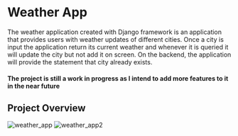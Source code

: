 # Weather App
The weather application created with Django framework is an application that provides users with weather updates of different cities. Once a city is input the application return its current weather and whenever it is queried it will update the city but not add it on screen. On the backend, the application will provide the statement that city already exists. 

#### The project is still a work in progress as I intend to add more features to it in the near future
## Project Overview 
![weather_app](https://github.com/user-attachments/assets/3ef18a8c-33f6-40a9-add2-ef31a804eec5)
![weather_app2](https://github.com/user-attachments/assets/a00ad26c-0b2c-4c48-b638-c378e6e193d0)

